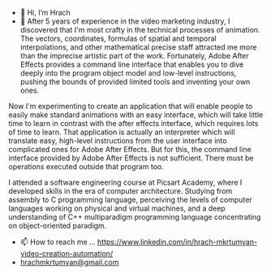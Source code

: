 - 👋 Hi, I’m Hrach
- 👀 After 5 years of experience in the video marketing industry, I discovered that I'm most crafty in the technical processes of animation. The vectors, coordinates, formulas of spatial and temporal interpolations, and other mathematical precise staff attracted me more than the imprecise artistic part of the work. Fortunately, Adobe After Effects provides a command line interface that enables you to dive deeply into the program object model and low-level instructions, pushing the bounds of provided limited tools and inventing your own ones.

Now I'm experimenting to create an application that will enable people to easily make standard animations with an easy interface, which will take little time to learn in contrast with the after effects interface, which requires lots of time to learn. That application is actually an interpreter which will translate easy, high-level instructions from the user interface into complicated ones for Adobe After Effects. But for this, the command line interface provided by Adobe After Effects is not sufficient. There must be operations executed outside that program too.

I attended a software engineering course at Picsart Academy, where I developed skills in the era of computer architecture. Studying from assembly to C programming language, perceiving the levels of computer languages working on physical and virtual machines, and a deep understanding of C++ multiparadigm programming language concentrating on object-oriented paradigm.

- 📫 How to reach me ... https://www.linkedin.com/in/hrach-mkrtumyan-video-creation-automation/
- hrachmkrtumyan@gmail.com

<!---
hrachm97/hrachm97 is a ✨ special ✨ repository because its `README.md` (this file) appears on your GitHub profile.
You can click the Preview link to take a look at your changes.
--->
